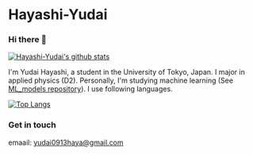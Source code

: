 # Hayashi-Yudai

### Hi there 👋

[![Hayashi-Yudai's github stats](https://github-readme-stats.vercel.app/api?username=Hayashi-Yudai)](https://github.com/Hayashi-Yudai/github-readme-stats)

I'm Yudai Hayashi, a student in the University of Tokyo, Japan. I major in applied physics (D2). Personally, I'm studying machine learning (See [ML_models repository](https://github.com/Hayashi-Yudai/ML_models)). I use following languages.

[![Top Langs](https://github-readme-stats.vercel.app/api/top-langs/?username=Hayashi-Yudai&langs_count=8)](https://github.com/Hayashi-Yudai/github-readme-stats)

<!--
**Hayashi-Yudai/Hayashi-Yudai** is a ✨ _special_ ✨ repository because its `README.md` (this file) appears on your GitHub profile.

Here are some ideas to get you started:

- 🔭 I’m currently working on ...
- 🌱 I’m currently learning ...
- 👯 I’m looking to collaborate on ...
- 🤔 I’m looking for help with ...
- 💬 Ask me about ...
- 📫 How to reach me: ...
- 😄 Pronouns: ...
- ⚡ Fun fact: ...
-->

### Get in touch

emaail: yudai0913haya@gmail.com
